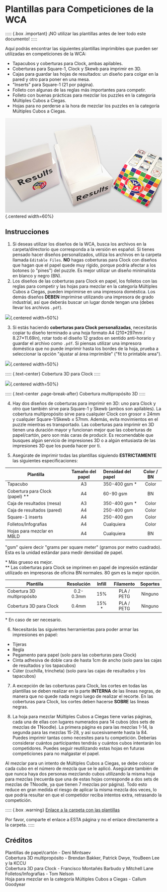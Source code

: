 # Plantillas para Competiciones de la WCA

::::: {.box .important}
¡NO utilizar las plantillas antes de leer todo este documento!
:::::

Aquí podrás encontrar las siguientes plantillas imprimibles que pueden ser utilizadas en competiciones de la WCA:

- Tapacubos y coberturas para Clock, ambas apilables.
- Coberturas para Square-1, Clock y Skewb para imprimir en 3D.
- Cajas para guardar las hojas de resultados: un diseño para colgar en la pared y otro para poner en una mesa.
- "Inserts" para Square-1 (21 por página).
- Folleto con algunas de las reglas más importantes para competir.
- Folleto con buenas prácticas para mezclar los puzzles en la categoría Múltiples Cubos a Ciegas.
- Hojas para no perderse a la hora de mezclar los puzzles en la categoría Múltiples Cubos a Ciegas.

![](images/results_boxes_and_cube_cover.jpg){.centered width=60%}

## Instrucciones

1. Si deseas utilizar los diseños de la WCA, busca los archivos en la carpeta/directorio que corresponda a la versión en español. Si tienes pensado hacer diseños personalizados, utiliza los archivos en la carpeta llamada `Editable Files`. **NO** hagas coberturas para Clock con diseños que hagan que el papel quede muy rígido, porque podría afectar a los botones (o "pines") del puzzle. Es mejor utilizar un diseño minimalista en blanco y negro (BN).
2. Los diseños de las coberturas para Clock en papel, los folletos con las reglas para competir y las hojas para mezclar en la categoría Múltiples Cubos a Ciegas, pueden imprimirse en una impresora doméstica. Los demás diseños **DEBEN** imprimirse utilizando una impresora de grado industrial, así que deberás buscar un lugar donde tengan una (debes llevar los archivos `.pdf`).

![](images/paper_clock_covers.jpg){.centered width=50%}

3. Si estás haciendo **coberturas para Clock personalizadas**, necesitarás copiar tu diseño terminado a una hoja formato A4 (210\*297mm / 8.27\*11.69in), rotar todo el diseño 12 grados en sentido anti-horario y guardar el archivo como `.pdf`. Si piensas utilizar una impresora doméstica que no puede imprimir hasta los bordes de la hoja, prueba a seleccionar la opción "ajustar al área imprimible" ("fit to printable area").

![](images/clock_in_3d_cover.jpg){.centered width=50%}

::::: {.text-center}
Cobertura 3D para Clock
:::::

![](images/sq1_in_3d_cover.jpg){.centered width=50%}

::::: {.text-center .page-break-after}
Cobertura multipropósito 3D
:::::

4. Hay dos diseños de coberturas para imprimir en 3D: uno para Clock y otro que también sirve para Square-1 y Skewb (ambos son apilables). La cobertura multipropósito sirve para cualquier Clock con grosor ≤ 24mm y cualquier Square-1/Skewb ≤ 57mm. Además, evita movimientos en el puzzle mientras es transportado. Las coberturas para imprimir en 3D tienen una duración mayor y funcionan mejor que las coberturas de papel/cartón, pero son más caras de producir. Es recomendable que busques algún servicio de impresiones 3D o a algún entusiasta de las impresiones 3D que los pueda hacer por ti.

5. Asegúrate de imprimir todas las plantillas siguiendo **ESTRICTAMENTE** las siguientes especificaciones:

| Plantilla                         | Tamaño del papel | Densidad del papel | Color / BN |
| --------------------------------- | :--------------: | :----------------- | :--------: |
| Tapacubo                          |        A3        | 350-400 gsm \*     |   Color    |
| Cobertura para Clock (papel) \*\* |        A4        | 60-90 gsm          |     BN     |
| Caja de resultados (mesa)         |        A3        | 350-400 gsm \*     |   Color    |
| Caja de resultados (pared)        |        A4        | 250-400 gsm        |   Color    |
| Square-1 inserts                  |        A4        | 250-400 gsm        |   Color    |
| Folletos/Infografías              |        A4        | Cualquiera         |   Color    |
| Hojas para mezclar en MBLD        |        A4        | Cualquiera         |     BN     |

"gsm" quiere decir "grams per square meter" (gramos por metro cuadrado). Esta es la unidad estándar para medir densidad de papel.

\* Más grueso es mejor.<br/>
\*\* Las coberturas para Clock se imprimen en papel de impresión estándar utilizado en impresoras de oficina BN normales. 80 gsm es la mejor opción.

| Plantilla                   | Resolución |  Infill  | Filamento  |  Soportes  |
| --------------------------- | :--------: | :------: | :--------: | :--------: |
| Cobertura 3D multipropósito | 0.2-0.3mm  |   15%    | PLA / PETG |  Ninguno   |
| Cobertura 3D para Clock     |   0.4mm    |   15% \* | PLA / PETG |  Ninguno   |

\* En caso de ser necesario.

6. Necesitarás las siguientes herramientas para poder armar las impresiones en papel:

- Tijeras
- Regla
- Pegamento para papel (solo para las coberturas para Clock)
- Cinta adhesiva de doble cara de hasta 1cm de ancho (solo para las cajas de resultados y los tapacubos)
- Cúter (cuchilla, trincheta) (solo para las cajas de resultados y los tapacubos)

7. A excepción de las coberturas para Clock, los cortes en todas las plantillas se deben realizar en la parte **INTERNA** de las líneas negras, de manera que no quede nada negro luego de realizar el recorte. En las coberturas para Clock, los cortes deben hacerse **SOBRE** las líneas negras.

8. La hoja para mezclar Múltiples Cubos a Ciegas tiene varias páginas, cada una de ellas con lugares numerados para 14 cubos (dos sets de mezclas de TNoodle). La primera página es para las mezclas 1-14, la segunda para las mezclas 15-28, y así sucesivamente hasta la 84. Puedes imprimir tantas como necesites para tu competición. Deberías considerar cuántos participantes tendrás y cuántos cubos intentarán los competidores. Puedes seguir reutilizando estas hojas en futuras competiciones para no malgastar el papel.

Al mezclar para un intento de Múltiples Cubos a Ciegas, se debe colocar cada cubo en el número de mezcla que se le aplicó. Asegúrate también de que nunca haya dos personas mezclando cubos utilizando la misma hoja para mezclas (recuerda que una de estas hojas corresponde a dos sets de mezclas de TNoodle, ya que tienen 7 mezclas por página). Todo esto reduce en gran medida el riesgo de aplicar la misma mezcla dos veces, lo que podría resultar en que el competidor reciba intentos extra, retrasando la competición.

::::: {.box .warning}
[Enlace a la carpeta con las plantillas](https://drive.google.com/drive/folders/1EVqEWSqruZ8_vEJpUmqhFUqaikzgUkkP)

Por favor, comparte el enlace a ESTA página y no el enlace directamente a la carpeta.
:::::

## Créditos

Plantillas de papel/cartón - Deni Mintsaev<br/>
Cobertura 3D multipropósito - Brendan Bakker, Patrick Dwye, YouBeen Lee y la KCCU<br/>
Cobertura 3D para Clock - Francisco Montañés Barbudo y Mitchell Lane<br/>
Folletos/Infografías - Tom Nelson<br/>
Hoja para mezclar en la categoría Múltiples Cubos a Ciegas - Callum Goodyear
